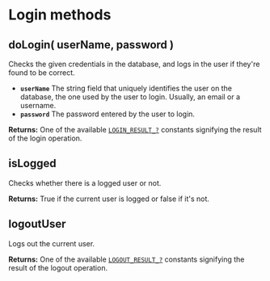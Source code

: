 # Login methods

## doLogin\( userName, password \) <a id="dologin"></a>

Checks the given credentials in the database, and logs in the user if they're found to be correct.

* **`userName`** The string field that uniquely identifies the user on the database, the one used by the user to login. Usually, an email or a username.
* **`password`** The password entered by the user to login.

**Returns:** One of the available [`LOGIN_RESULT_?`](./#constants) constants signifying the result of the login operation.

## isLogged

Checks whether there is a logged user or not.

**Returns:** True if the current user is logged or false if it's not.

## logoutUser

Logs out the current user.

**Returns:** One of the available [`LOGOUT_RESULT_?`](./#constants) constants signifying the result of the logout operation.

